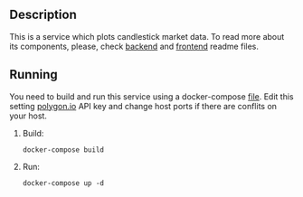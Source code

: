 ## Description 
This is a service which plots candlestick market data.
To read more about its components, please, check [backend](https://github.com/pik94/CandlestickDashboard/blob/master/backend/README.md) and 
[frontend](https://github.com/pik94/CandlestickDashboard/blob/master/frontend/README.md) readme files. 

## Running
You need to build and run this service using a docker-compose [file](https://github.com/pik94/CandlestickDashboard/blob/master/docker-compose.yml). Edit this setting [polygon.io](https://polygon.io/) API key and change host ports if there are conflits on your host.
1. Build:
    ```shell script
    docker-compose build
    ```

2. Run:
    ```shell script
    docker-compose up -d
    ```
